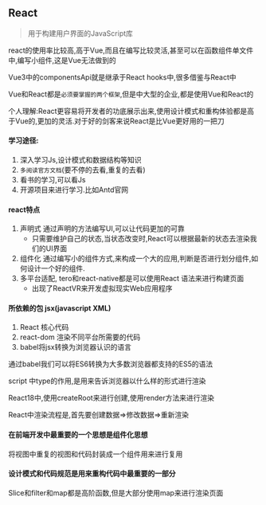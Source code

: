 ## React

> 用于构建用户界面的JavaScript库

react的使用率比较高,高于Vue,而且在编写比较灵活,甚至可以在函数组件单文件中,编写小组件,这是Vue无法做到的

Vue3中的componentsApi就是继承于React hooks中,很多借鉴与React中

Vue和React都是`必须要掌握的两个框架`,但是中大型的企业,都是使用Vue和React的

个人理解:React更容易将开发者的功底展示出来,使用设计模式和重构体验都是高于Vue的,更加的灵活.对于好的剑客来说React是比Vue更好用的一把刀

#### 学习途径:

1. 深入学习Js,设计模式和数据结构等知识
2. `多阅读官方文档`(要不停的去看,重复的去看)
3. 看书的学习,可以看Js
4. 开源项目来进行学习.比如Antd官网

#### react特点

1. 声明式  通过声明的方法编写UI,可以让代码更加的可靠
   - 只需要维护自己的状态,当状态改变时,React可以根据最新的状态去渲染我们的UI界面
2. 组件化  通过编写小的组件方式,来构成一个大的应用,判断是否进行划分组件,如何设计一个好的组件.
3. 多平台适配, tero和react-native都是可以使用React 语法来进行构建页面
   - 出现了ReactVR来开发虚拟现实Web应用程序

#### 所依赖的包    jsx(javascript XML)

1. React  核心代码
2. react-dom 渲染不同平台所需要的代码
3. babel将jsx转换为浏览器认识的语言

通过babel我们可以将ES6转换为大多数浏览器都支持的ES5的语法

script 中type的作用,是用来告诉浏览器以什么样的形式进行渲染

React18中,使用createRoot来进行创建,使用render方法来进行渲染

React中渲染流程是,首先要创建数据=>修改数据=>重新渲染

#### 在前端开发中最重要的一个思想是组件化思想

将视图中重复的视图和代码封装成一个组件用来进行复用

#### 设计模式和代码规范是用来重构代码中最重要的一部分

Slice和filter和map都是高阶函数,但是大部分使用map来进行渲染页面


